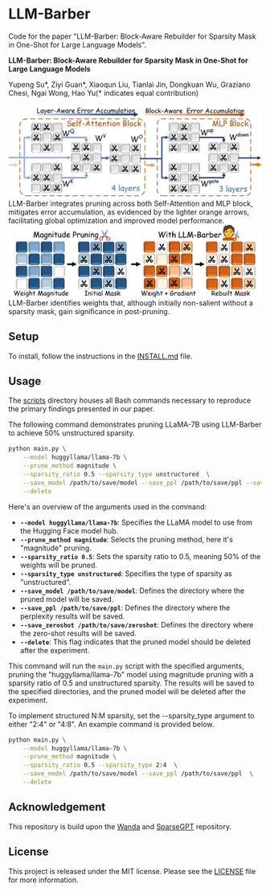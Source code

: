 # LLM-Barber
Code for the paper "LLM-Barber: Block-Aware Rebuilder for Sparsity Mask in One-Shot for Large Language Models".

**LLM-Barber: Block-Aware Rebuilder for Sparsity Mask in One-Shot for Large Language Models** 

Yupeng Su*, Ziyi Guan*, Xiaoqun Liu, Tianlai Jin, Dongkuan Wu, Graziano Chesi, Ngai Wong, Hao Yu(* indicates equal contribution)

![Figure 1a](img/figure1a.png)
LLM-Barber integrates pruning across both Self-Attention and MLP block, mitigates error accumulation, as evidenced by the
lighter orange arrows, facilitating global optimization and
improved model performance.
![Figure 1b](img/figure1b.png)
LLM-Barber identifies weights that, although initially non-salient without a
sparsity mask, gain significance in post-pruning. 

## Setup
To install, follow the instructions in the [INSTALL.md](INSTALL.md) file.

## Usage
The [scripts](./scripts/) directory houses all Bash commands necessary to reproduce the primary findings presented in our paper.

The following command demonstrates pruning LLaMA-7B using LLM-Barber to achieve 50% unstructured sparsity.

```bash
python main.py \
    --model huggyllama/llama-7b \
    --prune_method magnitude \
    --sparsity_ratio 0.5 --sparsity_type unstructured  \
    --save_model /path/to/save/model --save_ppl /path/to/save/ppl --save_zeroshot /path/to/save/zeroshot \
    --delete
```

Here's an overview of the arguments used in the command:

* **`--model huggyllama/llama-7b`**: Specifies the LLaMA model to use from the Hugging Face model hub.
* **`--prune_method magnitude`**: Selects the pruning method, here it's "magnitude" pruning.
* **`--sparsity_ratio 0.5`**: Sets the sparsity ratio to 0.5, meaning 50% of the weights will be pruned.
* **`--sparsity_type unstructured`**: Specifies the type of sparsity as "unstructured".
* **`--save_model /path/to/save/model`**: Defines the directory where the pruned model will be saved.
* **`--save_ppl /path/to/save/ppl`**: Defines the directory where the perplexity results will be saved.
* **`--save_zeroshot /path/to/save/zeroshot`**: Defines the directory where the zero-shot results will be saved.
* **`--delete`**: This flag indicates that the pruned model should be deleted after the experiment. 

This command will run the `main.py` script with the specified arguments, pruning the "huggyllama/llama-7b" model using magnitude pruning with a sparsity ratio of 0.5 and unstructured sparsity. The results will be saved to the specified directories, and the pruned model will be deleted after the experiment.

To implement structured N:M sparsity, set the --sparsity_type argument to either "2:4" or "4:8". An example command is provided below.
```bash
python main.py \
    --model huggyllama/llama-7b \
    --prune_method magnitude \
    --sparsity_ratio 0.5 --sparsity_type 2:4  \
    --save_model /path/to/save/model --save_ppl /path/to/save/ppl  \
    --delete
```



## Acknowledgement
This repository is build upon the [Wanda](https://github.com/locuslab/wanda) and [SparseGPT](https://github.com/IST-DASLab/sparsegpt) repository.

## License
This project is released under the MIT license. Please see the [LICENSE](LICENSE) file for more information.


